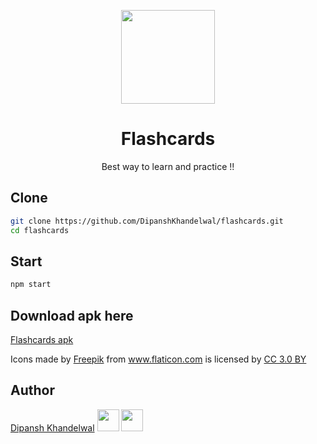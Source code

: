 <p align="center">
  <img src=".assets/icon.png" align="center" width="150">
</p>

<h1 align="center">Flashcards</h1>

<p align="center">Best way to learn and practice !!</p>

## Clone
``` bash
git clone https://github.com/DipanshKhandelwal/flashcards.git
cd flashcards
```

## Start
``` bash
npm start
```

## Download apk here
[Flashcards apk](https://drive.google.com/open?id=1wuz3aqvTUrNviv1OJC7aPbjtUJebqXpk)

<div>Icons made by <a href="https://www.freepik.com/" title="Freepik">Freepik</a> from <a href="https://www.flaticon.com/" 			    title="Flaticon">www.flaticon.com</a> is licensed by <a href="http://creativecommons.org/licenses/by/3.0/" 			    title="Creative Commons BY 3.0" target="_blank">CC 3.0 BY</a></div>

## Author

[Dipansh Khandelwal](https://github.com/dipanshkhandelwal)
[<img src="https://image.flaticon.com/icons/svg/25/25231.svg" width="35" padding="10">](https://github.com/dipanshkhandelwal)
[<img src="https://image.flaticon.com/icons/svg/185/185964.svg" width="35" padding="10">](https://linkedin.com/in/dipanshkhandelwal)
